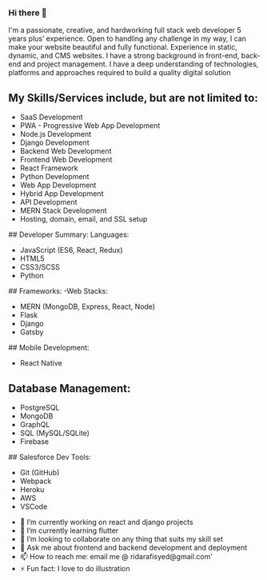 ### Hi there 👋

I'm a passionate, creative, and hardworking full stack web developer 5 years plus’ experience. Open to handling any challenge in my way, I can make your website beautiful and fully functional. Experience in static, dynamic, and CMS websites. I have a strong background in front-end, back-end and project management. I have a deep understanding of technologies, platforms and approaches required to build a quality digital solution

## My Skills/Services include, but are not limited to:
<ul>
  <li> SaaS Development </li>
   <li> PWA - Progressive Web App Development</li>
   <li> Node.js Development</li>
   <li> Django Development</li>
  <li> Backend Web Development</li>
   <li> Frontend Web Development</li>
  <li> React Framework</li>
  <li> Python Development</li>
   <li> Web App Development</li>
   <li> Hybrid App Development</li>
   <li> API Development</li>
   <li> MERN Stack Development</li>
   <li> Hosting, domain, email, and SSL setup</li>
</ul>
## Developer Summary: Languages:
<ul>
  <li>JavaScript (ES6, React, Redux)
    <li>HTML5
   <li>CSS3/SCSS
    <li> Python
</ul>
## Frameworks: -Web Stacks:
 <ul>
   <li> MERN (MongoDB, Express, React, Node)</li>
   <li> Flask</li>
    <li>Django</li>
    <li> Gatsby</li>
 </ul>
## Mobile Development:
   <ul>
      <li> React Native</li></ul>
  
## Database Management:
  <ul>
    <li> PostgreSQL</li>
    <li> MongoDB</li>
   <li> GraphQL</li>
    <li> SQL (MySQL/SQLite)</li>
   <li>Firebase</li>
      </ul>
## Salesforce Dev Tools:
   <ul><li> Git (GitHub)</li>
    <li>Webpack</li>
    <li> Heroku</li></li>
    <li> AWS</li>
    <li> VSCode</li>
    </ul>
    <ul>
  <li>🔭 I’m currently working on react and django projects</li>
  <li>🌱 I’m currently learning flutter</li>
  <li>👯 I’m looking to collaborate on any thing that suits my skill set</li>
  <li>💬 Ask me about frontend and backend development and deployment</li>
  <li>📫 How to reach me: email me @ ridarafisyed@gmail.com'</li>
  <li>⚡ Fun fact: I love to do illustration</li></ul>
<!--
**ridarafisyed/ridarafisyed** is a ✨ _special_ ✨ repository because its `README.md` (this file) appears on your GitHub profile.

Here are some ideas to get you started:


🤔 I’m looking for help with ...

😄 Pronouns: ...

-->
